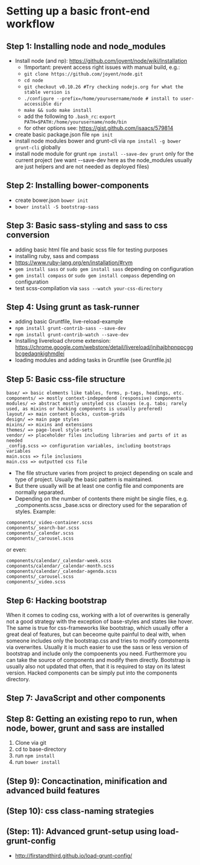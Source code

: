 # Setting up a basic front-end workflow

## Step 1: Installing node and node_modules
* Install node (and np): https://github.com/joyent/node/wiki/Installation
	* !Important: prevent access right issues with manual build, e.g.:
  * ```git clone https://github.com/joyent/node.git```
  * ```cd node```
  * ```git checkout v0.10.26 #Try checking nodejs.org for what the stable version is```
  * ```./configure --prefix=/home/yourusername/node # install to user-accessible dir```
  * ```make && sudo make install```
  *  add the following to ```.bash_rc```: ```export PATH=$PATH:/home/yourusername/node/bin```
	* for other options see: https://gist.github.com/isaacs/579814
* create basic package.json file ```npm init```
* install node modules bower and grunt-cli via ```npm install -g bower grunt-cli``` globally 
* install node module for grunt ```npm install --save-dev grunt``` only for the current project (we want --save-dev here as the node_modules usually are just helpers and are not needed as deployed files)

## Step 2: Installing bower-components
* create bower.json ```bower init```
* ```bower install -S bootstrap-sass```

## Step 3: Basic sass-styling and sass to css conversion
* adding basic html file and basic scss file for testing purposes
* installing ruby, sass and compass
 * https://www.ruby-lang.org/en/installation/#rvm
 * ```gem install sass``` or ```sudo gem install sass``` depending on configuration
 * ```gem install compass``` or ```sudo gem install compass``` depending on configuration
*  test scss-compilation via ```sass --watch your-css-directory```

## Step 4: Using grunt as task-runner
* adding basic Gruntfile, live-reload-example
 * ```npm install grunt-contrib-sass --save-dev```
 * ```npm install grunt-contrib-watch --save-dev```
 * Installing livereload chrome extension: https://chrome.google.com/webstore/detail/livereload/jnihajbhpnppcggbcgedagnkighmdlei
 * loading modules and adding tasks in Gruntfile (see Gruntfile.js)

## Step 5: Basic css-file structure
```
base/ => basic elements like tables, forms, p-tags, headings, etc.
components/ => mostly context-independend (responsive) components
modules/ => abstract mostly unstyled css classes (e.g. tabs; rarely used, as mixins or hacking components is usually prefered)
layout/ => main content blocks, custom-grids
design/ => main page styles
mixins/ => mixins and extensions
themes/ => page-level style-sets
vendor/ => placeholder files including libraries and parts of it as needed
_config.scss => configuration variables, including bootstraps variables
main.scss => file inclusions
main.css => outputted css file
```
* The file structure varies from project to project depending on scale and type of project. Usually the basic pattern is maintained. 
* But there usually will be at least one config file and components are normally separated.
* Depending on the number of contents there might be single files, e.g. _components.scss _base.scss or directory used for the separation of styles. Example:

```
components/_video-container.scss 
components/_search-bar.scss 
components/_calendar.scss 
components/_carousel.scss 
```

or even:
```
components/calendar/_calendar-week.scss 
components/calendar/_calendar-month.scss 
components/calendar/_calendar-agenda.scss 
components/_carousel.scss
components/_video.scss 
```

## Step 6: Hacking bootstrap
When it comes to coding css, working with a lot of overwrites is generally not a good strategy with the exception of base-styles and states like hover. The same is true for css-frameworks like bootstrap, which usually offer a great deal of features, but can beceome quite painful to deal with, when someone includes only the bootstrap.css and tries to modify components via overwrites. 
Usually it is much easier to use the sass or less version of bootstrap and include only the compoenents you need. Furthermore you can take the source of components and modify them directly. Bootstrap is usually also not updated that often, that it is required to stay on its latest version. 
Hacked components can be simply put into the components directory.

## Step 7: JavaScript and other components

## Step 8: Getting an existing repo to run, when node, bower, grunt and sass are installed
1. Clone via git
2. cd to base-directory
3. run ```npm install```
4. run ```bower install```

## (Step 9): Concactination, minification and advanced build features

## (Step 10): css class-naming strategies

## (Step: 11): Advanced grunt-setup using load-grunt-config
* http://firstandthird.github.io/load-grunt-config/
